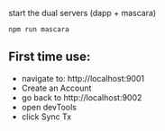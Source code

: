 start the dual servers (dapp + mascara)
```
npm run mascara
```

## First time use:

- navigate to: http://localhost:9001
- Create an Account
- go back to http://localhost:9002
- open devTools
- click Sync Tx
